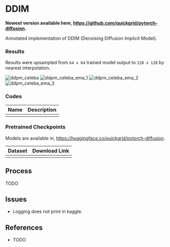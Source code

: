 # DDIM

**Newest version available here, https://github.com/quickgrid/pytorch-diffusion.**

Annotated implementation of DDIM (Denoising Diffusion Implicit Model). 


### Results

Results were upsampled from `64 x 64` trained model output to `128 x 128` by nearest interpolation.

![ddpm_celeba](images/ddpm_celeba.gif "ddpm_celeba")
![ddpm_celeba_ema_1](images/ddpm_celeba_ema_1.gif "ddpm_celeba_ema_1")
![ddpm_celeba_ema_2](images/ddpm_celeba_ema_2.gif "ddpm_celeba_ema_2")
![ddpm_celeba_ema_3](images/ddpm_celeba_ema_3.gif "ddpm_celeba_ema_3")



### Codes

| Name | Description |
| ----------- | ----------- |
|  |  |


### Pretrained Checkpoints

Models are available in, https://huggingface.co/quickgrid/pytorch-diffusion.

| Dataset | Download Link |
| ----------- | ----------- |
|  |  |




## Process

TODO

## Issues

- Logging does not print in kaggle.

## References
- TODO
